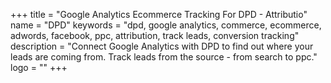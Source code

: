+++
title = "Google Analytics Ecommerce Tracking For DPD - Attributio"
name = "DPD"
keywords = "dpd, google analytics, commerce, ecommerce, adwords, facebook, ppc, attribution, track leads, conversion tracking"
description = "Connect Google Analytics with DPD to find out where your leads are coming from. Track leads from the source - from search to ppc."
logo = ""
+++
